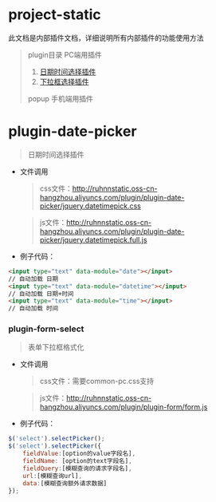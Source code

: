 project-static
===
此文档是内部插件文档，详细说明所有内部插件的功能使用方法

> plugin目录 PC端用插件
>   1.  [日期时间选择插件](#plugin-date-picker)
>   1.  [下拉框选择插件](#plugin-form-select)
>
> popup 手机端用插件

plugin-date-picker
=======
>   日期时间选择插件

* 文件调用
   > css文件：http://ruhnnstatic.oss-cn-hangzhou.aliyuncs.com/plugin/plugin-date-picker/jquery.datetimepick.css

   > js文件：http://ruhnnstatic.oss-cn-hangzhou.aliyuncs.com/plugin/plugin-date-picker/jquery.datetimepick.full.js
 
* 例子代码：
```html
<input type="text" data-module="date"></input>
// 自动加载 日期        
<input type="text" data-module="datetime"></input>
// 自动加载 日期+时间
<input type="text" data-module="time"></input>
// 自动加载 时间
```
### plugin-form-select
>   表单下拉框格式化

* 文件调用
   > css文件：需要common-pc.css支持

   > js文件：http://ruhnnstatic.oss-cn-hangzhou.aliyuncs.com/plugin/plugin-form/form.js
 
* 例子代码：
```javascript
$('select').selectPicker();
$('select').selectPicker({
    fieldValue:[option的value字段名],
    fieldName: [option的text字段名],
    fieldQuery:[模糊查询的请求字段名],
    url:[模糊查询url],
    data:[模糊查询额外请求数据]
});
```




